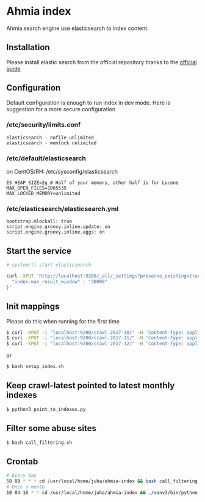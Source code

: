 # Ahmia index
Ahmia search engine use elasticsearch to index content.

## Installation
Please install elastic search from the official repository thanks to the [official guide](https://www.elastic.co/guide/en/elasticsearch/reference/current/_installation.html)

## Configuration
Default configuration is enough to run index in dev mode. Here is suggestion for a more secure configuration

### /etc/security/limits.conf

```
elasticsearch - nofile unlimited
elasticsearch - memlock unlimited
```

### /etc/default/elasticsearch
on CentOS/RH: /etc/sysconfig/elasticsearch

```
ES_HEAP_SIZE=2g # Half of your memory, other half is for Lucene
MAX_OPEN_FILES=1065535
MAX_LOCKED_MEMORY=unlimited
```

### /etc/elasticsearch/elasticsearch.yml

```
bootstrap.mlockall: true
script.engine.groovy.inline.update: on
script.engine.groovy.inline.aggs: on
```

## Start the service

```sh
# systemctl start elasticsearch
```

```sh
curl -XPUT 'http://localhost:9200/_all/_settings?preserve_existing=true' -d '{
  "index.max_result_window" : "30000"
}'
```

## Init mappings
Please do this when running for the first time

```sh
$ curl -XPUT -i "localhost:9200/crawl-2017-10/" -H 'Content-Type: application/json' -d "@./mappings.json"
$ curl -XPUT -i "localhost:9200/crawl-2017-11/" -H 'Content-Type: application/json' -d "@./mappings.json"
$ curl -XPUT -i "localhost:9200/crawl-2017-12/" -H 'Content-Type: application/json' -d "@./mappings.json"
```

or

```sh
$ bash setup_index.sh
```

## Keep crawl-latest pointed to latest monthly indexes

```sh
$ python3 point_to_indexes.py
```

## Filter some abuse sites

```sh
$ bash call_filtering.sh
```

## Crontab

```sh
# Every day
50 09 * * * cd /usr/local/home/juha/ahmia-index && bash call_filtering.sh > ./filter.log 2>&1
# Once a month
10 04 16 * * cd /usr/local/home/juha/ahmia-index && ./venv3/bin/python point_to_indexes.py > ./change_alias.log 2>&1
```
